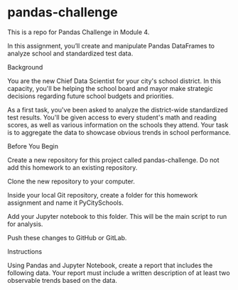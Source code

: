 # pandas-challenge
This is a repo for Pandas Challenge in Module 4. 

In this assignment, you’ll create and manipulate Pandas DataFrames to analyze school and standardized test data.

Background


You are the new Chief Data Scientist for your city's school district. In this capacity, you'll be helping the school board and mayor make strategic decisions regarding future school budgets and priorities.

As a first task, you've been asked to analyze the district-wide standardized test results. You'll be given access to every student's math and reading scores, as well as various information on the schools they attend. Your task is to aggregate the data to showcase obvious trends in school performance.

Before You Begin


Create a new repository for this project called pandas-challenge. Do not add this homework to an existing repository.

Clone the new repository to your computer.

Inside your local Git repository, create a folder for this homework assignment and name it PyCitySchools.

Add your Jupyter notebook to this folder. This will be the main script to run for analysis.

Push these changes to GitHub or GitLab.

Instructions

Using Pandas and Jupyter Notebook, create a report that includes the following data. Your report must include a written description of at least two observable trends based on the data.

